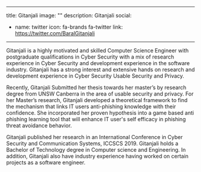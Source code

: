 
---
title: Gitanjali
image: ""
description: Gitanjali
social:

  - name: twitter
    icon: fa-brands fa-twitter
    link: https://twitter.com/BaralGitanjali

---

Gitanjali is a highly motivated and skilled Computer Science Engineer with postgraduate qualifications in Cyber Security with a mix of research experience in Cyber Security and development experience in the software industry. Gitanjali has a strong interest and extensive hands on research and development experience in Cyber Security Usable Security and Privacy.

Recently, Gitanjali Submitted her thesis towards her master’s by research degree from UNSW Canberra in the area of usable security and privacy. For her Master’s research, Gitanjali developed a theoretical framework to find the mechanism that links IT users anti-phishing knowledge with their confidence. She incorporated her proven hypothesis into a game based anti phishing learning tool that will enhance IT user's self efficacy in phishing threat avoidance behavior.

Gitanjali published her research in an International Conference in Cyber Security and Communication Systems, ICCSCS 2019. Gitanjali holds a Bachelor of Technology degree in Computer science and Engineering.
In addition, Gitanjali also have industry experience having worked on certain projects as a software engineer.